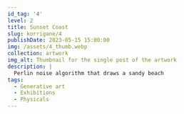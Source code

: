```yaml
---
id_tag: '4'
level: 2
title: Sunset Coast
slug: korrigane/4
publishDate: 2023-05-15 15:00:00
img: /assets/4_thumb.webp
collection: artwork
img_alt: Thumbnail for the single post of the artwork
description: |
  Perlin noise algorithm that draws a sandy beach
tags:
  - Generative art
  - Exhibitions
  - Physicals
---
```

